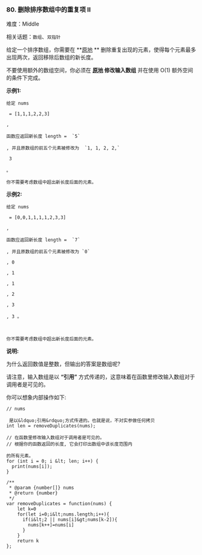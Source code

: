 ### 80. 删除排序数组中的重复项 II

难度：Middle

相关话题：`数组`、`双指针`

给定一个排序数组，你需要在 **[原地](http://baike.baidu.com/item/%E5%8E%9F%E5%9C%B0%E7%AE%97%E6%B3%95)
** 删除重复出现的元素，使得每个元素最多出现两次，返回移除后数组的新长度。



不要使用额外的数组空间，你必须在 **[原地](https://baike.baidu.com/item/%E5%8E%9F%E5%9C%B0%E7%AE%97%E6%B3%95)
修改输入数组** 并在使用 O(1) 额外空间的条件下完成。



 **示例1:** 





```
给定 nums

 = [1,1,1,2,2,3]

,

函数应返回新长度 length =  `5` 

, 并且原数组的前五个元素被修改为  `1, 1, 2, 2,` 

 3 

。

你不需要考虑数组中超出新长度后面的元素。
```

 **示例2:** 





```
给定 nums

 = [0,0,1,1,1,1,2,3,3]

,

函数应返回新长度 length =  `7` 

, 并且原数组的前五个元素被修改为 `0` 

, 0

, 1

, 1

, 2

, 3

, 3 。



你不需要考虑数组中超出新长度后面的元素。

```

 **说明:** 



为什么返回数值是整数，但输出的答案是数组呢?



请注意，输入数组是以 **&ldquo;引用&rdquo;** 方式传递的，这意味着在函数里修改输入数组对于调用者是可见的。



你可以想象内部操作如下:





```
// nums

 是以&ldquo;引用&rdquo;方式传递的。也就是说，不对实参做任何拷贝
int len = removeDuplicates(nums);

// 在函数里修改输入数组对于调用者是可见的。
// 根据你的函数返回的长度, 它会打印出数组中该长度范围内

的所有元素。
for (int i = 0; i &lt; len; i++) {
  print(nums[i]);
}
```


```
/**
 * @param {number[]} nums
 * @return {number}
 */
var removeDuplicates = function(nums) {
    let k=0
    for(let i=0;i&lt;nums.length;i++){
      if(i&lt;2 || nums[i]&gt;nums[k-2]){
        nums[k++]=nums[i]
      }
    }
    return k
};



```
